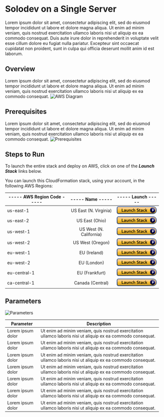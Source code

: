 ﻿# Solodev on a Single Server
Lorem ipsum dolor sit amet, consectetur adipiscing elit, sed do eiusmod tempor incididunt ut labore et dolore magna aliqua. Ut enim ad minim veniam, quis nostrud exercitation ullamco laboris nisi ut aliquip ex ea commodo consequat. Duis aute irure dolor in reprehenderit in voluptate velit esse cillum dolore eu fugiat nulla pariatur. Excepteur sint occaecat cupidatat non proident, sunt in culpa qui officia deserunt mollit anim id est laborum.

## Overview
Lorem ipsum dolor sit amet, consectetur adipiscing elit, sed do eiusmod tempor incididunt ut labore et dolore magna aliqua. Ut enim ad minim veniam, quis nostrud exercitation ullamco laboris nisi ut aliquip ex ea commodo consequat.
![AWS Diagram](http://via.placeholder.com/898x450)

## Prerequisites
Lorem ipsum dolor sit amet, consectetur adipiscing elit, sed do eiusmod tempor incididunt ut labore et dolore magna aliqua. Ut enim ad minim veniam, quis nostrud exercitation ullamco laboris nisi ut aliquip ex ea commodo consequat.
![Prerequisites](http://via.placeholder.com/898x450)

## Steps to Run
To launch the entire stack and deploy on AWS, click on one of the ***Launch Stack*** links below.

You can launch this CloudFormation stack, using your account, in the following AWS Regions:

----- AWS Region Code ----- | ----- Name -----          | ----- Launch -----
----------------------------|:-------------------------:|:-------------------------:
us-east-1                   | US East (N. Virginia)     | [![cloudformation-launch-stack](images/cloudformation-launch-stack.png)](https://console.aws.amazon.com/cloudformation/home?region=us-east-1#/stacks/new?stackName=solodev-aws&templateURL=https://s3.amazonaws.com/techcto-datacenter/aws/solodev-aws-single.yaml)
us-east-2                   | US East (Ohio)            | [![cloudformation-launch-stack](images/cloudformation-launch-stack.png)](#)
us-west-1                   | US West (N. California)   | [![cloudformation-launch-stack](images/cloudformation-launch-stack.png)](#)
us-west-2                   | US West (Oregon)          | [![cloudformation-launch-stack](images/cloudformation-launch-stack.png)](#)
eu-west-1                   | EU (Ireland)              | [![cloudformation-launch-stack](images/cloudformation-launch-stack.png)](#)
eu-west-2                   | EU (London)               | [![cloudformation-launch-stack](images/cloudformation-launch-stack.png)](#)
eu-central-1                | EU (Frankfurt)            | [![cloudformation-launch-stack](images/cloudformation-launch-stack.png)](#)
ca-central-1                | Canada (Central)          | [![cloudformation-launch-stack](images/cloudformation-launch-stack.png)](#)

## Parameters
![Parameters](http://via.placeholder.com/898x450)

Parameter | Description
--------- | -----------
Lorem ipsum dolor | Ut enim ad minim veniam, quis nostrud exercitation ullamco laboris nisi ut aliquip ex ea commodo consequat.
Lorem ipsum dolor | Ut enim ad minim veniam, quis nostrud exercitation ullamco laboris nisi ut aliquip ex ea commodo consequat.
Lorem ipsum dolor | Ut enim ad minim veniam, quis nostrud exercitation ullamco laboris nisi ut aliquip ex ea commodo consequat.
Lorem ipsum dolor | Ut enim ad minim veniam, quis nostrud exercitation ullamco laboris nisi ut aliquip ex ea commodo consequat.
Lorem ipsum dolor | Ut enim ad minim veniam, quis nostrud exercitation ullamco laboris nisi ut aliquip ex ea commodo consequat.
Lorem ipsum dolor | Ut enim ad minim veniam, quis nostrud exercitation ullamco laboris nisi ut aliquip ex ea commodo consequat.
Lorem ipsum dolor | Ut enim ad minim veniam, quis nostrud exercitation ullamco laboris nisi ut aliquip ex ea commodo consequat.
